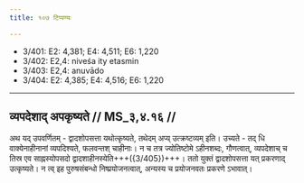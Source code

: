 ```yaml
---
title: १०७ टिप्पण्यः

---
```

- 3/401: E2: 4,381; E4: 4,511; E6: 1,220
- 3/402: E2,4: niveśa ity etasmin
- 3/403: E2,4: anuvādo
- 3/404: E2: 4,385; E4: 4,516; E6: 1,220

____________________________________________


## व्यपदेशाद् अपकृष्यते // MS_३,४.१६ //

अथ यद् उपवर्णितम् - द्वादशोपसत्ता यथोत्कृष्यते, तथेदम् अप्य् उत्क्रष्टव्यम् इति। उच्यते - तद् धि वाक्येनाहीनानां व्यपदिश्यते, फलवन्तश् चाहीनाः। न च तत्र ज्योतिष्टोमे ऽहीनशब्दः, गौणत्वात्, व्यपदेशाच् च तिस्र एव साह्नस्योपसदो द्वादशाहीनस्येति+++({3/405})+++। ततो युक्तं द्वादशोपसत्ता यत् प्रकरणाद् उत्कृष्यते। न त्व् इह पुरुषसंबन्धो निष्प्रयोजनत्वात्, अन्यस्य च प्रयोजनवतः प्रकरणे ऽभावात्।
